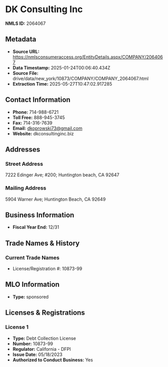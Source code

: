 # DK Consulting Inc

**NMLS ID:** 2064067

## Metadata
- **Source URL:** https://nmlsconsumeraccess.org/EntityDetails.aspx/COMPANY/2064067
- **Data Timestamp:** 2025-01-24T00:06:40.434Z
- **Source File:** drive/data/new_york/10873/COMPANY/COMPANY_2064067.html
- **Extraction Time:** 2025-05-27T10:47:02.917285

## Contact Information
- **Phone:** 714-988-6721
- **Toll Free:** 888-945-3745
- **Fax:** 714-316-7639
- **Email:** dkoprowski73@gmail.com
- **Website:** dkconsultinginc.biz

## Addresses
### Street Address
7222 Edinger Ave; #200; Huntington beach, CA 92647

### Mailing Address
5904 Warner Ave; Huntington Beach, CA 92649

## Business Information
- **Fiscal Year End:** 12/31

## Trade Names & History
### Current Trade Names
- License/Registration #: 10873-99

## MLO Information
- **Type:** sponsored

## Licenses & Registrations

### License 1
- **Type:** Debt Collection License
- **Number:** 10873-99
- **Regulator:** California - DFPI
- **Issue Date:** 05/18/2023
- **Authorized to Conduct Business:** Yes
